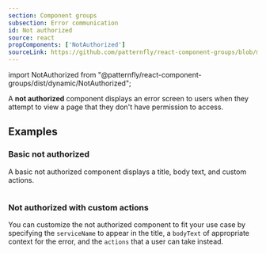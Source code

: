```yaml
---
section: Component groups
subsection: Error communication
id: Not authorized
source: react
propComponents: ['NotAuthorized']
sourceLink: https://github.com/patternfly/react-component-groups/blob/main/packages/module/patternfly-docs/content/extensions/component-groups/examples/NotAuthorized/NotAuthorized.md
---
```


import NotAuthorized from "@patternfly/react-component-groups/dist/dynamic/NotAuthorized";

A **not authorized** component displays an error screen to users when they attempt to view a page that they don't have permission to access.

## Examples

### Basic not authorized

A basic not authorized component displays a title, body text, and custom actions. 

```js file="./NotAuthorizedDefaultExample.tsx"

```

### Not authorized with custom actions

You can customize the not authorized component to fit your use case by specifying the `serviceName` to appear in the title, a `bodyText` of appropriate context for the error, and the `actions` that a user can take instead.

```js file="./NotAuthorizedCustomExample.tsx"

```
